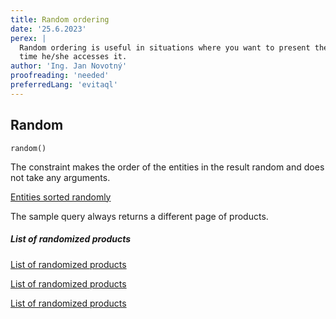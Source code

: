 ```yaml
---
title: Random ordering
date: '25.6.2023'
perex: |
  Random ordering is useful in situations where you want to present the end user with the unique entity listing every
  time he/she accesses it.
author: 'Ing. Jan Novotný'
proofreading: 'needed'
preferredLang: 'evitaql'
---
```


## Random

```evitaql-syntax
random()
```

The constraint makes the order of the entities in the result random and does not take any arguments.

<SourceCodeTabs requires="evita_functional_tests/src/test/resources/META-INF/documentation/evitaql-init.java" langSpecificTabOnly>

[Entities sorted randomly](/documentation/user/en/query/ordering/examples/random/random.evitaql)
</SourceCodeTabs>

The sample query always returns a different page of products.

<Note type="info">

<NoteTitle toggles="true">

##### List of randomized products
</NoteTitle>

<LS to="e,j,c">

<MDInclude>[List of randomized products](/documentation/user/en/query/ordering/examples/random/randomized.evitaql.md)</MDInclude>

</LS>

<LS to="g">

<MDInclude>[List of randomized products](/documentation/user/en/query/ordering/examples/random/randomized.graphql.json.md)</MDInclude>

</LS>

<LS to="r">

<MDInclude>[List of randomized products](/documentation/user/en/query/ordering/examples/random/randomized.rest.json.md)</MDInclude>

</LS>

</Note>